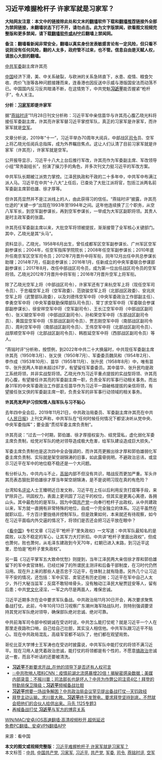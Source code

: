  <h2>习近平难握枪杆子 许家军就是习家军？</h2> <p class="notice"><b>大陆网友注意：本文中的链接除此处和文末的<a href="https://github.com/bannedbook/fanqiang" >翻墙</a>软件下载和<a href="https://github.com/killgcd/justmysocks/blob/master/README.md">翻墙推荐</a>链接外全部为禁网链接，未翻墙状态下打不开，请勿点击。此为文字版禁闻，欲看图文视频完整版和更多禁闻，请下载<a href="https://github.com/bannedbook/fanqiang">翻墙软件或APP</a>后翻墙上禁闻网。</p><p>备注：翻墙看新闻非常安全，翻墙以真实身份发表敏感言论有一定风险，但只看不说则没有任何风险，翻的人太多，政府管不过来，也不管。信息自由是天赋人权，请放心大胆的翻墙。</b></p>  <div class="entry"> <p id="conimg"><a href="https://www.bannedbook.org/bnews/tag/%e4%b8%ad%e5%85%b1/" class="st_tag internal_tag" rel="tag" title="标签 中共 下的日志">中共</a><a href="https://www.bannedbook.org/bnews/tag/%E5%86%9B%E5%A7%94/" class="st_tag internal_tag" rel="tag" title="标签 军委 下的日志">军委</a>副主席许其亮</p> <p><span class='wp_keywordlink_affiliate'><a href="https://www.bannedbook.org/" title="中国" target="_blank">中国</a></span>经济下滑，美、中关系破裂，与欧洲的关系急转直下，水患、疫情、粮食欠收、肉价飞涨等各种问题接踵而来，连香港也因反送中示威与港版国安法而动荡不已。中国国内反习反共暗涌不断，在这情势下，中共党魁<strong><a href="https://www.bannedbook.org/bnews/tag/%e4%b9%a0%e8%bf%91%e5%b9%b3/" class="st_tag internal_tag" rel="tag" title="标签 习近平 下的日志">习近平</a></strong>能否握紧“枪杆子”，令人关注。</p> <p><strong>分析：<a href="https://www.bannedbook.org/bnews/tag/%e4%b9%a0%e5%ae%b6%e5%86%9b/" class="st_tag internal_tag" rel="tag" title="标签 习家军 下的日志">习家军</a>即是许家军</strong></p> <p>据“<a href="https://www.bannedbook.org/bnews/tag/%e7%87%95%e9%93%ad%e6%97%b6%e8%af%84/" class="st_tag internal_tag" rel="tag" title="标签 燕铭时评 下的日志">燕铭时评</a>”11月28日刊文分析称：习近平军中亲信苗华与许其亮心腹乙晓光料将接任军委副主席，许其亮许家军替习近平掌控军队，真正的习家军是许家军，而许家军就是<a href="https://www.bannedbook.org/bnews/tag/%e7%a9%ba%e5%86%9b/" class="st_tag internal_tag" rel="tag" title="标签 空军 下的日志">空军</a>。</p> <p>文章分析说，2019年“十一”，习近平举办70周年大阅兵，中部战区<a href="https://www.bannedbook.org/bnews/tag/%E5%8F%B8%E4%BB%A4/" class="st_tag internal_tag" rel="tag" title="标签 司令 下的日志">司令</a>员、空军上将乙晓光任阅兵总指挥，成为外界瞩目焦点。这让人们认清了目前习家军就是许家军（许其亮），许家军就是空军。</p> <p>公开报导显示，习近平十八大上台后推行军改，许其亮作为军委副主席、军改领导小组“常务副组长”，扮演了操刀手的角色，并多次刊文力挺习近平的军改方案。</p>  <p>中共军队长期被江派势力掌控。江泽民执政和干政的二十多年中，中共军中布满江派人马。习近平在中共“十八大”上任后，已查处了大批江派将官，包括江派两名前军委副主席郭伯雄、徐才厚等。</p> <p>但许其亮显然并不是江派线上的人，由此获得习的信任。“燕铭时评”披露，许其亮仕途的“关键一步”出现在1993年至1994年之间。这年他连续换了三个职务，从空八军军长，到空军副参谋长，再到空军参谋长，一举成为大军区副职将领。其贵人是时主政军委的张震。</p> <p>许其亮任军委副主席以来，大批空军将领被提拔，渐渐接管了全军核心关键部门。其中，乙晓光是其“头马”。</p> <p>资料显示，乙晓光，1958年6月出生，曾任成都军区空军副参谋长、广州军区空军副参谋长；2004年，任空军指挥学院院长；2008年任空军副参谋长；2010年底升任南京军区空军司令员；2012年7月晋升中将军衔，同年12月出任中共总参谋长助理；2014年7月，任副总参谋长；2016年1月，任新成立的中央军委联合参谋部副参谋长；2017年8月，改任中部战区司令员，成为第一位出任战区司令员的空军将领。乙晓光2012年7月晋升中将军衔；2016年7月晋升空军上将军衔。</p> <p>除了乙晓光空军上将（中部战区司令），许家军还有丁来杭空军上将（现任空军司令员）、于忠福空军上将（空军政委）、范骁骏空军上将（北部战区政委）、安兆庆空军上将（武警部队政委），以及刘德伟空军中将（中央军委政治工作部副主任）、李勇空军中将（中央军委联勤保障部队司令员）、常丁求空军中将（军委联合参谋部副参谋长）、徐安祥空军中将（空军副司令）、王长江空军中将（中部战区副司令）、张义瑚空军中将（中部战区副司令）、孙和荣空军中将（东部战区副司令员）、黄国显空军中将（东部战区副司令员）、贾志刚空军中将（南部战区副司令员）、周利空军中将（南部战区副司令员）、王伟空军中将（北部战区副司令员）、战厚顺空军中将（北部战区副司令员）、韩胜延空军中将（西部战区副司令员）等人。</p> <p>“燕铭时评”分析称，按惯例，到2022年中共二十大换届时，中共现任军委副主席许其亮（1950年3月）、张又侠（1950年7月）、军委委员魏凤和（1954年2月）、李作成（1953年10月）、苗华（1955年11月）、张升民（1958年8月）中，唯有苗华、张升民两人年龄未超过67岁，有望留任军委委员。其中苗华、张升民均是政工系统将领，并非实战型将领。乙晓光作为习近平重点提拔的实战型将领、许其亮的心腹，有望接任许其亮的军委副主席一职，负责全军的军事行动相关事务。而出身31军的中央军委政治工作部主任苗华作为习近平一路破格提拔的亲信将领，有望接任张又侠的军委副主席一职，负责全军的非军事行动领域的相关事务。</p>  <p><strong>许其亮发声护习但知情人指军队与习不贴心</strong></p> <p>去年四中全会后，2019年11月21日，中共政治局委员、军委副主席许其亮在中共《<span class='wp_keywordlink'><a href="https://www.bannedbook.org/forum2/topic109.html" title="透视人民日报" target="_blank">人民日报</a></span>》上刊文声称，中共军队在“任何时候任何情况下都坚决听从党中央、中央军委指挥”；要全面“贯彻军委主席负责制”。</p> <p>许其亮说：“过去一个时期，郭伯雄、徐才厚擅权妄为、结党营私，虚化弱化军委主席负责制，给党对军队的绝对领导造成极大危害，给军队建设造成巨大损失。”</p> <p>军委主席负责制也是这次四中全会强调的，而许其亮更搬出徐才厚和郭伯雄弱化军委主席负责制、实际就是架空胡锦涛的旧事，如此露骨挑明，不避政治忌讳，或显示习近平在军中的地位稳不稳还是一个大问题。</p> <p>有分析认为，中共内斗不止，<span class='wp_keywordlink_affiliate'><a href="https://www.bannedbook.org/bnews/ccpdope/" title="中共高层内幕" target="_blank">高层</a></span>内部不但没有共识，暗战反而更加严重。军头许其亮表态狠批郭伯雄徐才厚当年架空胡锦涛，是不是说明习现在真的有危险？</p> <p>台湾知名<span class='wp_keywordlink_affiliate'><a href="https://www.bannedbook.org/bnews/comments/" title="新闻评论" target="_blank">评论</a></span>人士王臻明近日发文称，习近平在上任以后利用反贪打腐等手段，来铲除异己，巩固权力，表面上更巩固了习近平的权位，但其实是更离心离德，各拥山头。其中最危险的是军队，因为中国<a href="https://www.bannedbook.org/bnews/tag/%e5%85%b1%e4%ba%a7%e5%85%9a/" class="st_tag internal_tag" rel="tag" title="标签 共产党 下的日志">共产党</a>一向奉行枪杆子出政权。从中共建政以来，军方就一直拥有非常特殊的地位，自成一个完全独立的体系。习近平虽然在就职以后，千方百计要拢络并控制军队，但是效果如何，本来就还有待观察，如今在习近平面临内外交逼的情况下，将领们是否还会把习近平放在眼中？</p>  <p>《<span class='wp_keywordlink_affiliate'><a href="https://www.secretchina.com/" title="看中国" target="_blank">看中国</a></span>》专栏文章《习近平“枪杆子”里失政权》一文写道：中共军队最知名的是腐败，以及不稳定的军心，让其军力大打折扣。中共讲“枪杆子里面出政权”，但成也萧何，败也萧何，从毛泽东建政到今天70年，红朝已进入末路，到习近平这里，恐怕是“枪杆子里失政权”。</p> <p>另一篇《习近平掌军五大致命忧愁》则提到，当年江泽民两大亲信徐才厚和郭伯雄留下的军中卖官体制，已经烂掉了的所谓民主测评和后备干部制度，在习时代仍然沿用。现在升上来的那些人是否忠于习近平，在体制上就有隐患。另外几个让习近平不安的情况，还包括：军中买官、卖官还有历史旧帐；习近平在军中自己人太少，外行大秘当监军；反腐不敢轻啃骨头，没有触动江泽民大秘贾廷安等人，留有后患；中共<span class='wp_keywordlink'><a href="https://www.bannedbook.org/forum2/topic3.html" title="《解体党文化》" target="_blank">党文化</a></span>浸淫，一军之内尽是两面人，难保忠诚。</p> <p>习近平近期多次在会中要求军队备战。中共政治局11月30日开会，再次要求聚焦备战打仗。此前，今年10月13日习视察广东潮州海军陆战队时，则特别强调要坚持其党对军队绝对领导，确保部队绝对忠诚、绝对可靠。</p> <p>中共前海军司令部中校姚诚在受访时说，中共怎么能打仗呢？就是习近平一个人在那里走夜路吹口哨，自己给自己壮胆，其实没人相信他。中共军队跟习近平不贴心。现在中共政局混乱，高级军官都不站队了，他们都在观望局势。</p> <p>哥伦比亚大学博士王军涛也在受访时披露说，中共军队中能打仗的将领不满习近平。现在习用人是凭着政治忠诚，能打仗的将领都是有个性的，不愿意<span class='wp_keywordlink'><a href="https://www.bannedbook.org/forum11/topic331.html" title="禁片：搞政治" target="_blank">搞政治</a></span>忠诚这一套，而且不听话的还要被清洗。</p> <ul class='op-related-articles' title='相关阅读'> <li><a href='https://www.bannedbook.org/bnews/comments/20201202/1440830.html' target='_blank'><b>习近平</b>不断要求开战_在他的领导下是否还有人权可言</a></li> <li><a href='https://www.bannedbook.org/bnews/bannedvideo/20201202/1440752.html' target='_blank'>💥中共吹哨人喂料CNN：疫情前湖北流感暴增20倍！揭秘密感染数据；美媒内部录音：不报川普；司法部长也是坏人？中共为作弊公司注资4亿！拜登的特勤局保卫降级；<b>习近平</b>频喊备战壮胆</a></li> <li><a href='https://www.bannedbook.org/bnews/bannedvideo/20201202/1440597.html' target='_blank'><b>习近平</b>想要一场战争解困？中共政治局会议罕见提出备战打仗--天钧政经</a></li> <li><a href='https://www.bannedbook.org/bnews/bannedvideo/20201202/1440516.html' target='_blank'>拜登主动认输，求川普大赦。<b>习近平</b>终于发贺电，要求拜登坚持到底，不然就会把他们的合伙人给供出来。马先 1125专题3</a></li> <li><a href='https://www.bannedbook.org/bnews/bannedvideo/20201202/1440472.html' target='_blank'>再喊备战打仗 <b>习近平</b>与军方的博弈关系</a></li> </ul> <p class="texttj"> <a href="https://github.com/bannedbook/fanqiang/wiki/V2ray%E6%9C%BA%E5%9C%BA" target="_blank">WIN/MAC/安卓/iOS高速翻墙:高清视频秒开,超低延迟</a><br/> <a href="https://github.com/bannedbook/fanqiang/wiki/%E7%A6%81%E9%97%BB%E7%BD%91%E5%AE%89%E5%8D%93%E7%BF%BB%E5%A2%99%E6%96%B0%E9%97%BBAPP" target="_blank">免费PC翻墙、安卓VPN翻墙APP</a></p><p> 来源：看中国 </p> <a name='sharetosocial'></a>       <div><b>本文的图文或视频完整版</b>：<a href='https://www.bannedbook.org/bnews/cbnews/20201202/1440837.html'>习近平难握枪杆子 许家军就是习家军？</a></div>  </div><!--END ENTRY--> <div class="postfooter"> <div>本文标签：<a href="https://www.bannedbook.org/bnews/tag/%e4%b8%ad%e5%85%b1/" rel="tag">中共</a>, <a href="https://www.bannedbook.org/bnews/tag/%e4%b8%ad%e5%9b%bd%e5%85%b1%e4%ba%a7%e5%85%9a/" rel="tag">中国共产党</a>, <a href="https://www.bannedbook.org/bnews/tag/%e4%b9%a0%e5%ae%b6%e5%86%9b/" rel="tag">习家军</a>, <a href="https://www.bannedbook.org/bnews/tag/%e4%b9%a0%e8%bf%91%e5%b9%b3/" rel="tag">习近平</a>, <a href="https://www.bannedbook.org/bnews/tag/%e5%85%b1%e4%ba%a7%e5%85%9a/" rel="tag">共产党</a>, <a href="https://www.bannedbook.org/bnews/tag/%E5%86%9B%E5%A7%94/" rel="tag">军委</a>, <a href="https://www.bannedbook.org/bnews/tag/%E5%8F%B8%E4%BB%A4/" rel="tag">司令</a>, <a href="https://www.bannedbook.org/bnews/tag/%e7%87%95%e9%93%ad%e6%97%b6%e8%af%84/" rel="tag">燕铭时评</a>, <a href="https://www.bannedbook.org/bnews/tag/%e7%a9%ba%e5%86%9b/" rel="tag">空军</a></div>  </div><!--END POSTFOOTER--> 
